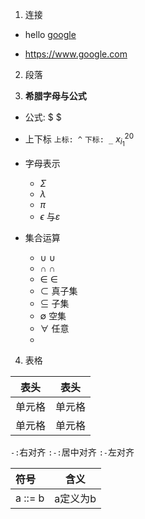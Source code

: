
1. 连接

- hello [google](https://www.google.com)

- <https://www.google.com>

2. 段落

>


3. **希腊字母与公式**
- 公式: $ $
- 上下标
    ``上标: ^``
    ``下标: _``
    $x_{i_1}^{20}$
- 字母表示
    - $\Sigma$
    - $\lambda$
    - $\pi$
    - $\epsilon$ 与$\varepsilon$

- 集合运算
    - $\cup$ ∪
    - $\cap$ ∩
    - $\in$ ∈
    - $\subset$ 真子集
    - $\subseteq$ 子集
    - $\emptyset$ 空集
    - $\forall$ 任意
    - 


4. 表格

|  表头   | 表头  |
|  ----  | ----  |
| 单元格  | 单元格 |
| 单元格  | 单元格 |

``-:``右对齐
``:-:``居中对齐
``:-``左对齐

| 符号 | 含义 |
| :----  | :----: |
| a ::= b | a定义为b |

